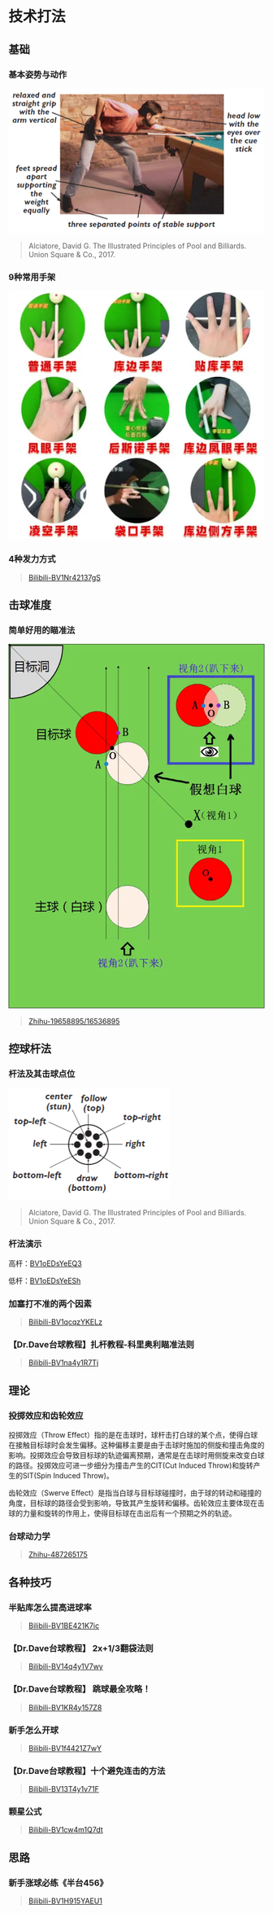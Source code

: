# 技术打法

## 基础

### 基本姿势与动作

![](./img/action.png)

> Alciatore, David G. The Illustrated Principles of Pool and Billiards. Union Square & Co., 2017.

### 9种常用手架

![](./img/shoujia.png)

### 4种发力方式

> [Bilibili-BV1Nr42137gS](https://www.bilibili.com/video/BV1Nr42137gS)

## 击球准度

### 简单好用的瞄准法

![](./img/miaozhunfa.png)

> [Zhihu-19658895/16536895](https://www.zhihu.com/question/19658895/answer/16536895)

## 控球杆法

### 杆法及其击球点位

![](./img/ganfa.png)

> Alciatore, David G. The Illustrated Principles of Pool and Billiards. Union Square & Co., 2017.

### 杆法演示

高杆：[BV1oEDsYeEQ3](https://www.bilibili.com/video/BV1oEDsYeEQ3)

低杆：[BV1oEDsYeESh](https://www.bilibili.com/video/BV1oEDsYeESh)

### 加塞打不准的两个因素

> [Bilibili-BV1qcqzYKELz](https://www.bilibili.com/video/BV1qcqzYKELz)

### 【Dr.Dave台球教程】扎杆教程-科里奥利瞄准法则

> [Bilibili-BV1na4y1R7Tj](https://www.bilibili.com/video/BV1na4y1R7Tj)

## 理论

### 投掷效应和齿轮效应

投掷效应（Throw Effect）指的是在击球时，球杆击打白球的某个点，使得白球在接触目标球时会发生偏移。这种偏移主要是由于击球时施加的侧旋和撞击角度的影响。投掷效应会导致目标球的轨迹偏离预期，通常是在击球时用侧旋来改变白球的路径。投掷效应可进一步细分为撞击产生的CIT(Cut Induced Throw)和旋转产生的SIT(Spin Induced Throw)。

齿轮效应（Swerve Effect）是指当白球与目标球碰撞时，由于球的转动和碰撞的角度，目标球的路径会受到影响，导致其产生旋转和偏移。齿轮效应主要体现在击球的力量和旋转的作用上，使得目标球在击出后有一个预期之外的轨迹。

### 台球动力学

> [Zhihu-487265175](https://zhuanlan.zhihu.com/p/487265175)

## 各种技巧

### 半贴库怎么提高进球率

> [Bilibili-BV1BE421K7ic](https://www.bilibili.com/video/BV1BE421K7ic)

### 【Dr.Dave台球教程】 2x+1/3翻袋法则

> [Bilibili-BV14q4y1V7wy](https://www.bilibili.com/video/BV14q4y1V7wy)

### 【Dr.Dave台球教程】 跳球最全攻略！

> [Bilibili-BV1KR4y157Z8](https://www.bilibili.com/video/BV1KR4y157Z8) 

### 新手怎么开球

> [Bilibili-BV1f4421Z7wY](https://www.bilibili.com/video/BV1f4421Z7wY)

### 【Dr.Dave台球教程】十个避免连击的方法

> [Bilibili-BV13T4y1v71F](https://www.bilibili.com/video/BV13T4y1v71F)

### 颗星公式

> [Bilibili-BV1cw4m1Q7dt](https://www.bilibili.com/video/BV1cw4m1Q7dt)

## 思路

### 新手涨球必练《半台456》

> [Bilibili-BV1H915YAEU1](https://www.bilibili.com/video/BV1H915YAEU1)

